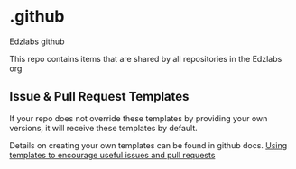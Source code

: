 # .github
Edzlabs github

This repo contains items that are shared by all repositories in the Edzlabs org

## Issue & Pull Request Templates

If your repo does not override these templates by providing your own versions, it will receive these templates by default.

Details on creating your own templates can be found in github docs. 
[Using templates to encourage useful issues and pull requests](https://docs.github.com/en/github/building-a-strong-community/using-templates-to-encourage-useful-issues-and-pull-requests)


